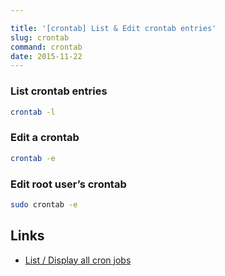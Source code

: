 ```yaml
---

title: '[crontab] List & Edit crontab entries'
slug: crontab
command: crontab
date: 2015-11-22
---
```


### List crontab entries

```bash
crontab -l
```

### Edit a crontab  

```bash
crontab -e
```

### Edit root user’s crontab  

```bash
sudo crontab -e
```


Links
---

- [List / Display all cron jobs](http://www.cyberciti.biz/faq/linux-show-what-cron-jobs-are-setup/)
